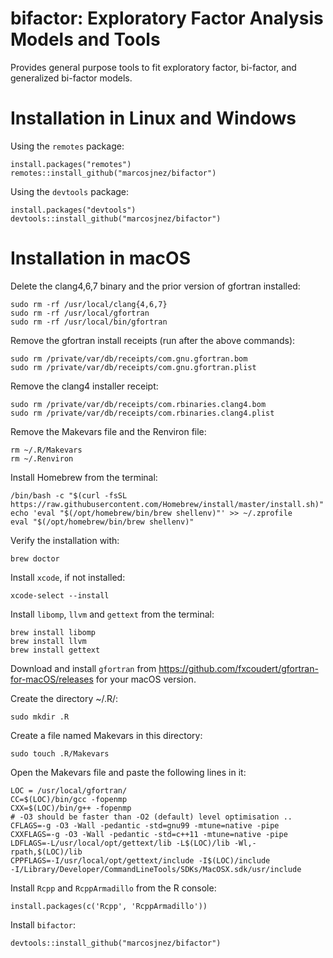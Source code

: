 # bifactor: Exploratory Factor Analysis Models and Tools

Provides general purpose tools to fit exploratory factor, bi-factor, and generalized bi-factor models.

# Installation in Linux and Windows

Using the `remotes` package:

    install.packages("remotes")
    remotes::install_github("marcosjnez/bifactor")
    
Using the `devtools` package:
    
    install.packages("devtools")
    devtools::install_github("marcosjnez/bifactor")

# Installation in macOS

Delete the clang4,6,7 binary and the prior version of gfortran installed:

    sudo rm -rf /usr/local/clang{4,6,7}
    sudo rm -rf /usr/local/gfortran
    sudo rm -rf /usr/local/bin/gfortran

Remove the gfortran install receipts (run after the above commands):

    sudo rm /private/var/db/receipts/com.gnu.gfortran.bom
    sudo rm /private/var/db/receipts/com.gnu.gfortran.plist

Remove the clang4 installer receipt:

    sudo rm /private/var/db/receipts/com.rbinaries.clang4.bom
    sudo rm /private/var/db/receipts/com.rbinaries.clang4.plist

Remove the Makevars file and the Renviron file:
   
    rm ~/.R/Makevars
    rm ~/.Renviron

Install Homebrew from the terminal:

    /bin/bash -c "$(curl -fsSL https://raw.githubusercontent.com/Homebrew/install/master/install.sh)"                                
    echo 'eval "$(/opt/homebrew/bin/brew shellenv)"' >> ~/.zprofile
    eval "$(/opt/homebrew/bin/brew shellenv)"

Verify the installation with:

    brew doctor

Install `xcode`, if not installed:

    xcode-select --install

Install `libomp`, `llvm` and `gettext` from the terminal:

    brew install libomp
    brew install llvm
    brew install gettext

Download and install `gfortran` from https://github.com/fxcoudert/gfortran-for-macOS/releases for your macOS version.

Create the directory ~/.R/:

    sudo mkdir .R

Create a file named Makevars in this directory:

    sudo touch .R/Makevars

Open the Makevars file and paste the following lines in it:

    LOC = /usr/local/gfortran/
    CC=$(LOC)/bin/gcc -fopenmp
    CXX=$(LOC)/bin/g++ -fopenmp
    # -O3 should be faster than -O2 (default) level optimisation ..
    CFLAGS=-g -O3 -Wall -pedantic -std=gnu99 -mtune=native -pipe
    CXXFLAGS=-g -O3 -Wall -pedantic -std=c++11 -mtune=native -pipe
    LDFLAGS=-L/usr/local/opt/gettext/lib -L$(LOC)/lib -Wl,-rpath,$(LOC)/lib
    CPPFLAGS=-I/usr/local/opt/gettext/include -I$(LOC)/include
    -I/Library/Developer/CommandLineTools/SDKs/MacOSX.sdk/usr/include

Install `Rcpp` and `RcppArmadillo` from the R console:

    install.packages(c('Rcpp', 'RcppArmadillo'))

Install `bifactor`:

    devtools::install_github("marcosjnez/bifactor")
